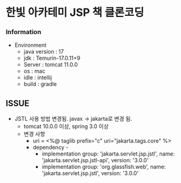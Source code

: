 # 한빛 아카테미 JSP 책 클론코딩

### Information
* Environment
  * java version : 17
  * jdk : Temurin-17.0.11+9
  * Server : tomcat 11.0.0
  * os : mac
  * idle : intellij 
  * build : gradle 

## ISSUE
* JSTL 사용 방법 변경됨. javax -> jakarta로 변경 됨.
  * tomcat 10.0.0 이상, spring 3.0 이상 
  * 변경 사항
    * uri = <%@ taglib prefix="c" uri="jakarta.tags.core" %>
    * dependency -   
      * implementation group: 'jakarta.servlet.jsp.jstl', name: 'jakarta.servlet.jsp.jstl-api', version: '3.0.0' 
      * implementation group: 'org.glassfish.web', name: 'jakarta.servlet.jsp.jstl', version: '3.0.0'

    